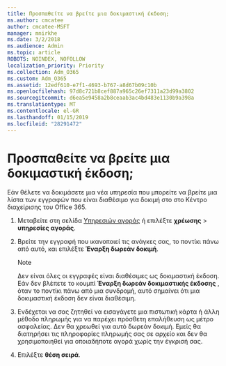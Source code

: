 ```yaml
---
title: Προσπαθείτε να βρείτε μια δοκιμαστική έκδοση;
ms.author: cmcatee
author: cmcatee-MSFT
manager: mnirkhe
ms.date: 3/2/2018
ms.audience: Admin
ms.topic: article
ROBOTS: NOINDEX, NOFOLLOW
localization_priority: Priority
ms.collection: Adm_O365
ms.custom: Adm_O365
ms.assetid: 12edf610-e7f1-4693-b767-a8d67b09c10b
ms.openlocfilehash: 97d8c721b8cef887a965c26ef7311a23d99a3802
ms.sourcegitcommit: d6ea5e9458a2b8ceaab3ac4bd483e1130b9a398a
ms.translationtype: MT
ms.contentlocale: el-GR
ms.lasthandoff: 01/15/2019
ms.locfileid: "28291472"
---
```

# <a name="trying-to-find-a-trial"></a>Προσπαθείτε να βρείτε μια δοκιμαστική έκδοση;

Εάν θέλετε να δοκιμάσετε μια νέα υπηρεσία που μπορείτε να βρείτε μια λίστα των εγγραφών που είναι διαθέσιμο για δοκιμή στο στο Κέντρο διαχείρισης του Office 365.
  
1. Μεταβείτε στη σελίδα [Υπηρεσιών αγοράς](https://go.microsoft.com/fwlink/p/?linkid=868433) ή επιλέξτε **χρέωσης** \> **υπηρεσίες αγοράς**.
    
2. Βρείτε την εγγραφή που ικανοποιεί τις ανάγκες σας, το ποντίκι πάνω από αυτό, και επιλέξτε **Έναρξη δωρεάν δοκιμή**.
    
    > [!NOTE]
    > Δεν είναι όλες οι εγγραφές είναι διαθέσιμες ως δοκιμαστική έκδοση. Εάν δεν βλέπετε το κουμπί **Έναρξη δωρεάν δοκιμαστικής έκδοσης** , όταν το ποντίκι πάνω από μια συνδρομή, αυτό σημαίνει ότι μια δοκιμαστική έκδοση δεν είναι διαθέσιμη. 
  
3. Ενδέχεται να σας ζητηθεί να εισαγάγετε μια πιστωτική κάρτα ή άλλη μέθοδο πληρωμής για να παρέχει πρόσθετη επαλήθευση ως μέτρο ασφαλείας. Δεν θα χρεωθεί για αυτό δωρεάν δοκιμή. Εμείς θα διατηρήσει τις πληροφορίες πληρωμής σας σε αρχείο και δεν θα χρησιμοποιηθεί για οποιαδήποτε αγορά χωρίς την έγκρισή σας.
    
4. Επιλέξτε **θέση σειρά**.
    

